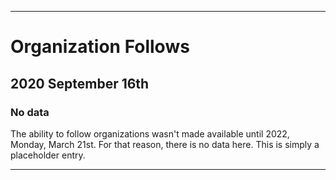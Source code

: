 
***

# Organization Follows

## 2020 September 16th

### No data

The ability to follow organizations wasn't made available until 2022, Monday, March 21st. For that reason, there is no data here. This is simply a placeholder entry.

***
